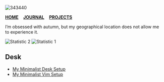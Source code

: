 ![343440](https://user-images.githubusercontent.com/1669261/143798603-530cd9f9-3450-45f2-9820-bdf9eb804e99.jpg)

[**HOME**](https://github.com/taufik-nurrohman)&nbsp;&nbsp;&nbsp;&nbsp;[**JOURNAL**](https://taufik-nurrohman.com)&nbsp;&nbsp;&nbsp;&nbsp;[**PROJECTS**](https://taufik-nurrohman.js.org)

I’m obsessed with autumn, but my geographical location does not allow me to experience it.

![Statistic 2](https://github-readme-stats.vercel.app/api?border_radius=0&count_private=true&hide_border=true&hide_title=true&show_icons=true&theme=default&username=taufik-nurrohman#gh-light-mode-only) ![Statistic 1](https://github-readme-stats.vercel.app/api/top-langs?border_radius=0&hide_border=true&hide_title=true&layout=compact&username=taufik-nurrohman#gh-light-mode-only)

Desk
----

 - [My Minimalist Desk Setup](https://github.com/taufik-nurrohman/arch)
 - [My Minimalist Vim Setup](https://github.com/taufik-nurrohman/vim)
